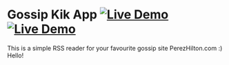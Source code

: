 # Gossip Kik App [![Live Demo](https://usekite.com/live-demo-button.png)](https://usekite.com/deploy) [![Live Demo](https://usekite.com/live-demo-button.png)](https://localhost/deploy)

This is a simple RSS reader for your favourite gossip site PerezHilton.com :) 
Hello!
